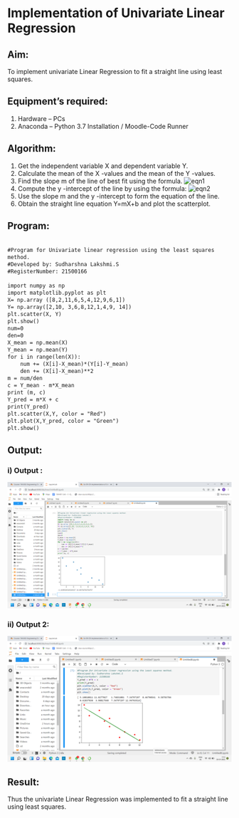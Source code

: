 # Implementation of Univariate Linear Regression
## Aim:
To implement univariate Linear Regression to fit a straight line using least squares.
## Equipment’s required:
1.	Hardware – PCs
2.	Anaconda – Python 3.7 Installation / Moodle-Code Runner
## Algorithm:
1.	Get the independent variable X and dependent variable Y.
2.	Calculate the mean of the X -values and the mean of the Y -values.
3.	Find the slope m of the line of best fit using the formula.
 ![eqn1](./eq1.jpg)
4.	Compute the y -intercept of the line by using the formula:
![eqn2](./eq2.jpg)  
5.	Use the slope m and the y -intercept to form the equation of the line.
6.	Obtain the straight line equation Y=mX+b and plot the scatterplot.
## Program:

```

#Program for Univariate linear regression using the least squares method.
#Developed by: Sudharshna Lakshmi.S
#RegisterNumber: 21500166

import numpy as np
import matplotlib.pyplot as plt
X= np.array ([8,2,11,6,5,4,12,9,6,1])
Y= np.array([2,10, 3,6,8,12,1,4,9, 14])
plt.scatter(X, Y)
plt.show()
num=0
den=0
X_mean = np.mean(X)
Y_mean = np.mean(Y)
for i in range(len(X)):
    num += (X[i]-X_mean)*(Y[i]-Y_mean)
    den += (X[i]-X_mean)**2
m = num/den
c = Y_mean - m*X_mean
print (m, c)
Y_pred = m*X + c
print(Y_pred)
plt.scatter(X,Y, color = "Red")
plt.plot(X,Y_pred, color = "Green")
plt.show()

```
## Output:

### i) Output :

![output](./output1.png)

### ii) Output 2:

![output](./output2.png)
## Result:
Thus the univariate Linear Regression was implemented to fit a straight line using least squares.
